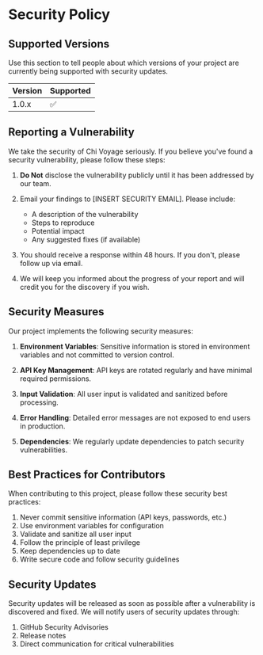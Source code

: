 # Security Policy

## Supported Versions

Use this section to tell people about which versions of your project are
currently being supported with security updates.

| Version | Supported          |
| ------- | ------------------ |
| 1.0.x   | :white_check_mark: |

## Reporting a Vulnerability

We take the security of Chi Voyage seriously. If you believe you've found a security vulnerability, please follow these steps:

1. **Do Not** disclose the vulnerability publicly until it has been addressed by our team.

2. Email your findings to [INSERT SECURITY EMAIL]. Please include:
   - A description of the vulnerability
   - Steps to reproduce
   - Potential impact
   - Any suggested fixes (if available)

3. You should receive a response within 48 hours. If you don't, please follow up via email.

4. We will keep you informed about the progress of your report and will credit you for the discovery if you wish.

## Security Measures

Our project implements the following security measures:

1. **Environment Variables**: Sensitive information is stored in environment variables and not committed to version control.

2. **API Key Management**: API keys are rotated regularly and have minimal required permissions.

3. **Input Validation**: All user input is validated and sanitized before processing.

4. **Error Handling**: Detailed error messages are not exposed to end users in production.

5. **Dependencies**: We regularly update dependencies to patch security vulnerabilities.

## Best Practices for Contributors

When contributing to this project, please follow these security best practices:

1. Never commit sensitive information (API keys, passwords, etc.)
2. Use environment variables for configuration
3. Validate and sanitize all user input
4. Follow the principle of least privilege
5. Keep dependencies up to date
6. Write secure code and follow security guidelines

## Security Updates

Security updates will be released as soon as possible after a vulnerability is discovered and fixed. We will notify users of security updates through:

1. GitHub Security Advisories
2. Release notes
3. Direct communication for critical vulnerabilities 